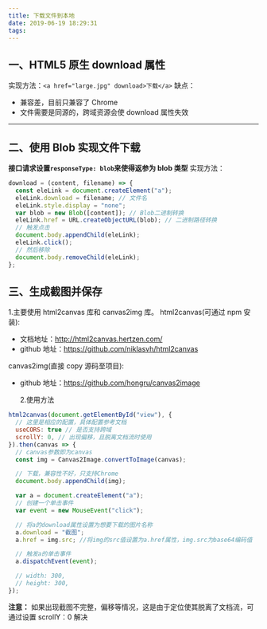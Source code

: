 ```yaml
---
title: 下载文件到本地
date: 2019-06-19 18:29:31
tags:
---
```


## 一、HTML5 原生 download 属性

实现方法：`<a href="large.jpg" download>下载</a>`
缺点：

- 兼容差，目前只兼容了 Chrome
- 文件需要是同源的，跨域资源会使 download 属性失效

---

## 二、使用 Blob 实现文件下载

**接口请求设置`responseType: blob`来使得返参为 blob 类型**
实现方法：

```javascript
download = (content, filename) => {
  const eleLink = document.createElement("a");
  eleLink.download = filename; // 文件名
  eleLink.style.display = "none";
  var blob = new Blob([content]); // Blob二进制转换
  eleLink.href = URL.createObjectURL(blob); // 二进制路径转换
  // 触发点击
  document.body.appendChild(eleLink);
  eleLink.click();
  // 然后移除
  document.body.removeChild(eleLink);
};
```

## 三、生成截图并保存

1.主要使用 html2canvas 库和 canvas2img 库。
html2canvas(可通过 npm 安装):

- 文档地址：<a href="http://html2canvas.hertzen.com/" target="_blank">http://html2canvas.hertzen.com/</a>
- github 地址：<a href="https://github.com/niklasvh/html2canvas" target="_blank">https://github.com/niklasvh/html2canvas</a>

canvas2img(直接 copy 源码至项目):

- github 地址：<a href="https://github.com/hongru/canvas2image" target="_blank">https://github.com/hongru/canvas2image</a>

  2.使用方法

```javascript
html2canvas(document.getElementById("view"), {
  // 这里是相应的配置，具体配置参考文档
  useCORS: true // 是否支持跨域
  scrollY: 0, // 出现偏移，且脱离文档流时使用
}).then(canvas => {
  // canvas参数即为canvas
  const img = Canvas2Image.convertToImage(canvas);

  // 下载，兼容性不好，只支持Chrome
  document.body.appendChild(img);

  var a = document.createElement("a");
  // 创建一个单击事件
  var event = new MouseEvent("click");

  // 将a的download属性设置为想要下载的图片名称
  a.download = "截图";
  a.href = img.src; //将img的src值设置为a.href属性，img.src为base64编码值

  // 触发a的单击事件
  a.dispatchEvent(event);

  // width: 300,
  // height: 300,
});
```

**注意：**
如果出现截图不完整，偏移等情况，这是由于定位使其脱离了文档流，可通过设置 scrollY：0 解决
